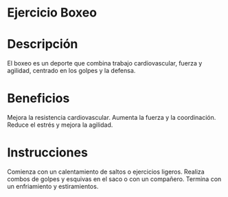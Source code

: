 # Ejercicio Boxeo

# Descripción
El boxeo es un deporte que combina trabajo cardiovascular, fuerza y agilidad, centrado en los golpes y la defensa.

# Beneficios
Mejora la resistencia cardiovascular.
Aumenta la fuerza y la coordinación.
Reduce el estrés y mejora la agilidad.

# Instrucciones
Comienza con un calentamiento de saltos o ejercicios ligeros.
Realiza combos de golpes y esquivas en el saco o con un compañero.
Termina con un enfriamiento y estiramientos.
